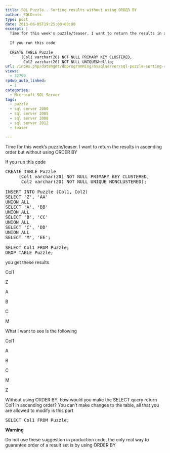 ```yaml
---
title: SQL Puzzle.. Sorting results without using ORDER BY
author: SQLDenis
type: post
date: 2013-06-05T19:25:00+00:00
excerpt: |
  Time for this week's puzzle/teaser. I want to return the results in ascending order but without using ORDER BY
  
  If you run this code
  
  CREATE TABLE Puzzle
       (Col1 varchar(20) NOT NULL PRIMARY KEY CLUSTERED,
        Col2 varchar(20) NOT NULL UNIQUE&hellip;
url: /index.php/datamgmt/dbprogramming/mssqlserver/sql-puzzle-sorting-results-without/
views:
  - 32799
rp4wp_auto_linked:
  - 1
categories:
  - Microsoft SQL Server
tags:
  - puzzle
  - sql server 2000
  - sql server 2005
  - sql server 2008
  - sql server 2012
  - teaser

---
```

Time for this week&#8217;s puzzle/teaser. I want to return the results in ascending order but without using ORDER BY

If you run this code

<pre>CREATE TABLE Puzzle
     (Col1 varchar(20) NOT NULL PRIMARY KEY CLUSTERED,
      Col2 varchar(20) NOT NULL UNIQUE NONCLUSTERED);

INSERT INTO Puzzle (Col1, Col2)
SELECT 'Z', 'AA'
UNION ALL
SELECT 'A', 'BB'
UNION ALL
SELECT 'B', 'CC'
UNION ALL
SELECT 'C', 'DD'
UNION ALL
SELECT 'M', 'EE';

SELECT Col1 FROM Puzzle;
DROP TABLE Puzzle;</pre>

you get these results

Col1
  
Z
  
A
  
B
  
C
  
M

What I want to see is the following

Col1
  
A
  
B
  
C
  
M
  
Z

Without using ORDER BY, how would you make the SELECT query return Col1 in ascending order? You can&#8217;t make changes to the table, all that you are allowed to modify is this part

<pre>SELECT Col1 FROM Puzzle;</pre>

**Warning**
  
Do not use these suggestion in production code, the only real way to guarantee order of a result set is by using ORDER BY